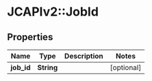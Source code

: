 # JCAPIv2::JobId

## Properties
Name | Type | Description | Notes
------------ | ------------- | ------------- | -------------
**job_id** | **String** |  | [optional] 

